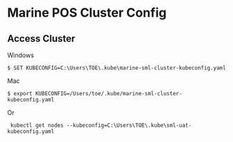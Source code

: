 # Marine POS Cluster Config

## Access Cluster

Windows 
```shell
$ SET KUBECONFIG=C:\Users\TOE\.kube\marine-sml-cluster-kubeconfig.yaml
```

Mac
```shell
$ export KUBECONFIG=/Users/toe/.kube/marine-sml-cluster-kubeconfig.yaml
```


Or
```
 kubectl get nodes --kubeconfig=C:\Users\TOE\.kube\sml-uat-kubeconfig.yaml
```